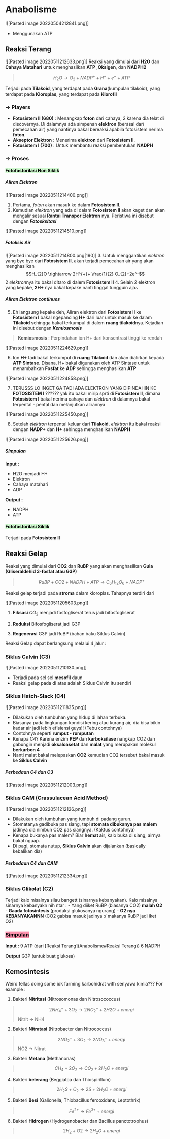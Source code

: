 # Anabolisme 
![[Pasted image 20220504212841.png]]

- Menggunakan ATP


## Reaksi Terang 
![[Pasted image 20220511212633.png]]
Reaksi yang dimulai dari **H2O** dan **Cahaya Matahari** untuk menghasilkan **ATP** ,**Oksigen**, dan **NADPH2**

> $$H_{2}O \rightarrow O_2 + NADP^+ + H^+ + e^- + ATP$$

Terjadi pada **Tilakoid**, yang terdapat pada **Grana**(kumpulan tilakoid), yang terdapat pada **Kloroplas**, yang terdapat pada **Klorofil**

### → Players
- **Fotosistem II (680)**  : Menangkap **foton** dari cahaya, 2 karena dia telat di discovernya.  Di dalamnya ada simpenan **elektron** (berasal dari pemecahan air) yang nantinya bakal bereaksi apabila fotosistem nerima **foton**. 
- **Akseptor Elektron** : Menerima **elektron** dari **Fotosistem II**. 
- **Fotosistem I (700)** : Untuk membantu reaksi pembentukan **NADPH**


### → Proses
#### <mark style="background: #BBFABBA6;">Fotofosforilasi Non Siklik</mark> 
##### Aliran Elektron
![[Pasted image 20220511214400.png]]
1. Pertama, *foton* akan masuk ke dalam **Fotosistem II**. 
2. Kemudian *elektron* yang ada di dalam **Fotosistem II** akan kaget dan akan mengalir sesuai **Rantai Transpor Elektron** nya. Peristiwa ini disebut dengan ***Fotoeksitasi*** 

![[Pasted image 20220511214510.png]]

##### Fotolisis Air
![[Pasted image 20220511214800.png|190]]
3. Untuk menggantikan *elektron* yang bye bye dari **Fotosistem II**, akan terjadi pemecahan air yang akan menghasilkan
$$H_{2}O \rightarrow 2H^{+}+ \frac{1}{2} O_{2}+2e^-$$
	2 *elektron*nya itu bakal ditaro di dalem **Fotosistem II**
4. Selain 2 elektron yang kepake, **2H+** nya bakal kepake nanti tinggal tungguin aja~

##### Aliran Elektron continues
5. Eh langsung kepake deh, Aliran elektron dari **Fotosistem II** ke **Fotosistem I** bakal ngepancing **H+** dari luar untuk masuk ke dalam **Tilakoid** sehingga bakal terkumpul di dalem **ruang tilakoid**nya. Kejadian ini disebut dengan ***Kemiosmosis***

> **Kemiosmosis** : Perpindahan ion H+ dari konsentrasi tinggi ke rendah

![[Pasted image 20220511224629.png]]

6. Ion **H+** tadi bakal terkumpul di **ruang Tilakoid** dan akan dialirkan kepada **ATP Sintase**. Disana, H+ bakal digunakan oleh ATP Sintase untuk menambahkan **Fosfat** ke **ADP** sehingga menghasilkan **ATP**

![[Pasted image 20220511224858.png]]


7. TERUSSS LO INGET GA TADI ADA ELEKTRON YANG DIPINDAHIN KE **FOTOSISTEM I** ?????? yak itu bakal mirip sprti di **Fotosistem II**, dimana **Fotosistem I** bakal nerima cahaya dan *elektron* di dalamnya bakal terpental - pental dan melanjutkan alirannya

![[Pasted image 20220511225450.png]]

8. Setelah *elektron* terpental keluar dari **Tilakoid**, *elektron* itu bakal reaksi dengan **NADP+** dan **H+** sehingga menghasilkan **NADPH**  

![[Pasted image 20220511225626.png]]



##### Simpulan
**Input :**
- H2O menjadi H+
- Elektron
- Cahaya matahari
- ADP

**Output :**
- NADPH
- ATP

#### <mark style="background: #BBFABBA6;">Fotofosforilasi Siklik</mark> 
Terjadi pada **Fotosistem II**

## Reaksi Gelap 
Reaksi yang dimulai dari **CO2** dan **RuBP** yang akan menghasilkan **Gula (Gliseraldehid 3-fosfat atau G3P)** 

> $$RuBP + CO2 + NADPH + ATP \rightarrow C_6H_{12}O_6 + NADP^+$$
> 

Reaksi gelap terjadi pada **stroma** dalam kloroplas. Tahapnya terdiri dari 

![[Pasted image 20220511205603.png]]

1. **Fiksasi**
$CO_{2}$ menjadi fosfogliserat terus jadi bifosfogliserat

2. **Reduksi**
Bifosfogliserat jadi G3P

3. **Regenerasi**
G3P jadi RuBP (bahan baku Siklus Calvin)

Reaksi Gelap dapat berlangsung melalui 4 jalur :
### **Siklus Calvin (C3)**
![[Pasted image 20220511210130.png]]
- Terjadi pada sel sel **mesofil** daun
- Reaksi gelap pada di atas adalah Siklus Calvin itu sendiri


### **Siklus Hatch-Slack (C4)**
![[Pasted image 20220511211835.png]]
- Dilakukan oleh tumbuhan yang hidup di lahan terbuka. 
- Biasanya pada lingkungan kondisi kering atau kurang air, dia bisa bikin kadar air jadi lebih efisiensi guys!! (Tebu contohnya)
- Contohnya seperti **rumput - rumputan**
- Kenapa C4? Karena enzim **PEP** dan **karboksilase** nangkap CO2 dan gabungin menjadi **oksaloasetat** dan **malat** yang merupakan molekul **berkarbon 4**
- Nanti malat bakal melepaskan **CO2** kemudian CO2 tersebut bakal masuk ke **Siklus Calvin**

##### Perbedaan C4 dan C3
![[Pasted image 20220511212003.png]]


### **Siklus CAM (Crassulacean Acid Method)**
![[Pasted image 20220511212126.png]]
- Dilakukan oleh tumbuhan yang tumbuh di padang gurun.
- Stomatanya gadibuka pas siang, tapi **stomata dibukanya pas malem** jadinya dia nimbun CO2 pas siangnya. (Kaktus contohnya)
- Kenapa bukanya pas malem? Biar **hemat air**, kalo buka di siang, airnya bakal nguap.
- Di pagi, stomata nutup, **Siklus Calvin** akan dijalankan (basically kebalikan dia)

##### Perbedaan C4 dan CAM
![[Pasted image 20220511212334.png]]


### **Siklus Glikolat (C2)**
Terjadi kalo misalnya silau bangett (sinarnya kebanyakan). Kalo misalnya sinarnya kebanyakn nih ntar :
	- Yang diiket RuBP (biasanya CO2) **malah O2**
	- **Gaada fotosintesis** (produksi glukosanya ngurang)
	- **O2 nya KEBANYAKANNN** (CO2 gabisa masuk jadinya :( makanya RuBP jadi iket O2)


### <mark style="background: #FF5582A6;">Simpulan</mark> 
**Input :**
9 ATP (dari [Reaksi Terang](Anabolisme#Reaksi Terang))
6 NADPH

**Output**
G3P (untuk buat glukosa)






## Kemosintesis
Weird fellas doing some idk farming karbohidrat with senyawa kimia??? For example :

1. Bakteri **Nitritasi** (Nitrosomonas dan Nitrosococcus)
> $$2NH_4^+ + 3O_2 → 2NO_2^- + 2H2O + energi$$
> Nitrit -> NH4

2. Bakteri **Nitratasi** (Nitrobacter dan Nitrococcus)
>$$2NO_2^- + 3O_2 → 2NO_3^- + energi$$
>NO2 -> Nitrat

3. Bakteri **Metana** (Methanonas)
> $$CH_4 + 2O_2 → CO_2 + 2H_2O + energi$$

4. Bakteri **belerang** (Beggiatoa dan Thiospirillum)
> $$2H_2S + O_2 → 2S + 2H_2O + energi$$

5. Bakteri **Besi** (Galionella, Thiobacillus ferooxidans, Leptothrix)
> $$Fe^{2+} → Fe^{3+} + energi$$

6. Bakteri **Hidrogen** (Hydrogenobacter dan Bacillus panctotrophus)
>$$2H_2 + O2 → 2H_2O + energi$$


